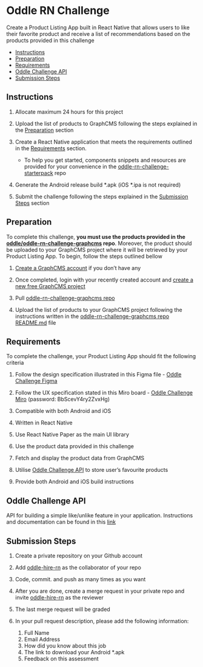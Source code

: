 
# Oddle RN Challenge

Create a Product Listing App built in React Native that allows users to like their favorite product and receive a list of recommendations based on the products provided in this challenge 

- [Instructions](#instructions)
- [Preparation](#preparation)
- [Requirements](#requirements)
- [Oddle Challenge API](#oddle-challenge-api)
- [Submission Steps](#submission-steps)

## Instructions

1. Allocate maximum 24 hours for this project

2. Upload the list of products to GraphCMS following the steps explained in the [Preparation](#preparation) section

3. Create a React Native application that meets the requirements outlined in the [Requirements](#requirements) section.
    - To help you get started, components snippets and resources are provided for your convenience in the [oddle-rn-challenge-starterpack](https://github.com/oddle-developer/oddle-rn-challenge-starterpack) repo 

4. Generate the Android release build *.apk (iOS *.ipa is not required)

5. Submit the challenge following the steps explained in the [Submission Steps](#submission-steps) section

## Preparation

To complete this challenge, **you must use the products provided in the [oddle/oddle-rn-challenge-graphcms](https://github.com/oddle-developer/oddle-rn-challenge-graphcms) repo**. Moreover, the product should be uploaded to your GraphCMS project where it will be retrieved by your Product Listing App. To begin, follow the steps outlined bellow

1. [Create a GraphCMS account](https://app.graphcms.com/signup) if you don’t have any

2. Once completed, login with your recently created account and [create a new free GraphCMS project](https://app.graphcms.com/create) 

3. Pull [oddle-rn-challenge-graphcms repo](https://github.com/oddle-developer/oddle-rn-challenge-graphcms)

4. Upload the list of products to your GraphCMS project following the instructions written in the [oddle-rn-challenge-graphcms repo README.md](https://github.com/oddle-developer/oddle-rn-challenge-graphcms) file

## Requirements

To complete the challenge, your Product Listing App should fit the following criteria

1. Follow the design specification illustrated in this Figma file - [Oddle Challenge Figma](https://www.figma.com/file/bUMsO0Xjw8lVpNGRgSpfzq/Oddle-Challenge?node-id=0%3A1)

2. Follow the UX specification stated in this Miro board - [Oddle Challenge Miro](https://miro.com/app/board/o9J_lqgQ9tM=/?share_link_id=96240267827) (password: BbScevY4ry2ZvxHg)

3. Compatible with both Android and iOS

4. Written in React Native 

4. Use React Native Paper as the main UI library

5. Use the product data provided in this challenge

6. Fetch and display the product data from GraphCMS

7. Utilise [Oddle Challenge API](#oddle-challenge-api) to store user’s favourite products

8. Provide both Android and iOS build instructions


## Oddle Challenge API
API for building a simple like/unlike feature in your application. Instructions and documentation can be found in this [link](https://oddle-challenge-api.herokuapp.com)


## Submission Steps
1. Create a private repository on your Github account

2. Add [oddle-hire-rn](https://github.com/oddle-hire-rn) as the collaborator of your repo

3. Code, commit. and push as many times as you want

4. After you are done, create a merge request in your private repo and invite [oddle-hire-rn](https://github.com/oddle-hire-rn) as the reviewer

5. The last merge request will be graded

6. In your pull request description, please add the following information:
    1. Full Name
    2. Email Address
    3. How did you know about this job
    4. The link to download your Android *.apk
    5. Feedback on this assessment


